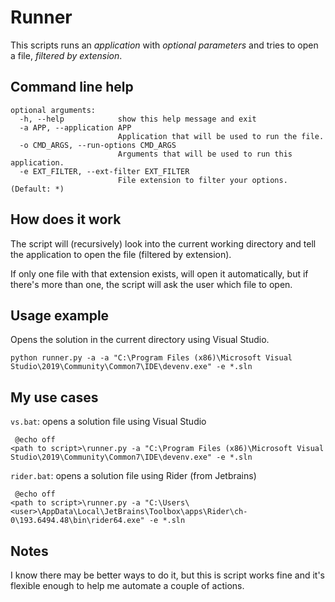 # Runner
This scripts runs an _application_ with _optional parameters_ and tries to open a file, _filtered by extension_.


## Command line help
```
optional arguments:
  -h, --help            show this help message and exit
  -a APP, --application APP
                        Application that will be used to run the file.
  -o CMD_ARGS, --run-options CMD_ARGS
                        Arguments that will be used to run this application.
  -e EXT_FILTER, --ext-filter EXT_FILTER
                        File extension to filter your options. (Default: *)

```


## How does it work
The script will (recursively) look into the current working directory and tell the application 
to open the file (filtered by extension). 

If only one file with that extension exists, will open it automatically, but if there's more than one, 
the script will ask the user which file to open.


## Usage example
Opens the solution in the current directory using Visual Studio.
```shell script
python runner.py -a -a "C:\Program Files (x86)\Microsoft Visual Studio\2019\Community\Common7\IDE\devenv.exe" -e *.sln
```

## My use cases
```vs.bat```: opens a solution file using Visual Studio
```batch file
 @echo off
<path to script>\runner.py -a "C:\Program Files (x86)\Microsoft Visual Studio\2019\Community\Common7\IDE\devenv.exe" -e *.sln
```

```rider.bat```: opens a solution file using Rider (from Jetbrains)
```batch file
 @echo off
<path to script>\runner.py -a "C:\Users\<user>\AppData\Local\JetBrains\Toolbox\apps\Rider\ch-0\193.6494.48\bin\rider64.exe" -e *.sln
```

## Notes
I know there may be better ways to do it, but this is script works fine and it's flexible enough to help me 
automate a couple of actions. 
